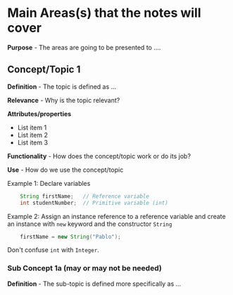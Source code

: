 # Main Areas(s) that the notes will cover

**Purpose** - The areas are going to be presented to ....

## Concept/Topic 1

**Definition** - The topic is defined as ...

**Relevance** - Why is the topic relevant?

**Attributes/properties**  
- List item 1
- List item 2
- List item 3

**Functionality** - How does the concept/topic work or do its job?

**Use** - How do we use the concept/topic

Example 1: Declare variables

```java
    String firstName;   // Reference variable
    int studentNumber;  // Primitive variable (int)
```

Example 2: Assign an instance reference to a reference variable and create an instance with `new` keyword and the constructor `String`

```java
    firstName = new String("Pablo");
```

Don't confuse `int` with `Integer`.

### Sub Concept 1a (may or may not be needed)

**Definition** - The sub-topic is defined more specifically as ...

